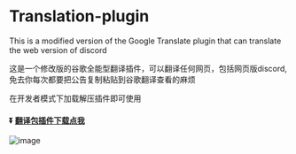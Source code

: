 # Translation-plugin
This is a modified version of the Google Translate plugin that can translate the web version of discord

这是一个修改版的谷歌全能型翻译插件，可以翻译任何网页，包括网页版discord,免去你每次都要把公告复制粘贴到谷歌翻译查看的麻烦

在开发者模式下加载解压插件即可使用

#### :arrow_double_down: [翻译包插件下载点我](https://github.com/GODPublic/DOWN/raw/main/Translation-plugin.zip)

![image](https://user-images.githubusercontent.com/106013982/173235692-9ca2e530-c6c6-4492-abc3-543287af9101.png)
